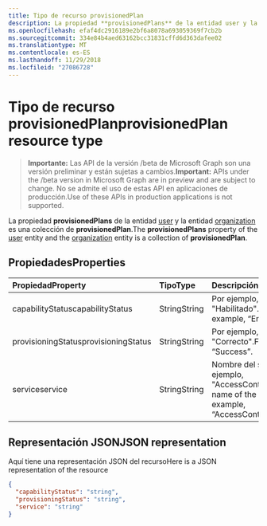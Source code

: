 ```yaml
---
title: Tipo de recurso provisionedPlan
description: La propiedad **provisionedPlans** de la entidad user y la entidad organization es una colección de **provisionedPlan**.
ms.openlocfilehash: efaf4dc2916189e2bf6a8078a693059369f7cb2b
ms.sourcegitcommit: 334e84b4aed63162bcc31831cffd6d363dafee02
ms.translationtype: MT
ms.contentlocale: es-ES
ms.lasthandoff: 11/29/2018
ms.locfileid: "27086728"
---
```

# <a name="provisionedplan-resource-type"></a><span data-ttu-id="5ebad-103">Tipo de recurso provisionedPlan</span><span class="sxs-lookup"><span data-stu-id="5ebad-103">provisionedPlan resource type</span></span>

> <span data-ttu-id="5ebad-104">**Importante:** Las API de la versión /beta de Microsoft Graph son una versión preliminar y están sujetas a cambios.</span><span class="sxs-lookup"><span data-stu-id="5ebad-104">**Important:** APIs under the /beta version in Microsoft Graph are in preview and are subject to change.</span></span> <span data-ttu-id="5ebad-105">No se admite el uso de estas API en aplicaciones de producción.</span><span class="sxs-lookup"><span data-stu-id="5ebad-105">Use of these APIs in production applications is not supported.</span></span>

<span data-ttu-id="5ebad-106">La propiedad **provisionedPlans** de la entidad [user](user.md) y la entidad [organization](organization.md) es una colección de **provisionedPlan**.</span><span class="sxs-lookup"><span data-stu-id="5ebad-106">The **provisionedPlans** property of the [user](user.md) entity and the [organization](organization.md) entity is a collection of **provisionedPlan**.</span></span>


## <a name="properties"></a><span data-ttu-id="5ebad-107">Propiedades</span><span class="sxs-lookup"><span data-stu-id="5ebad-107">Properties</span></span>
| <span data-ttu-id="5ebad-108">Propiedad</span><span class="sxs-lookup"><span data-stu-id="5ebad-108">Property</span></span>     | <span data-ttu-id="5ebad-109">Tipo</span><span class="sxs-lookup"><span data-stu-id="5ebad-109">Type</span></span>   |<span data-ttu-id="5ebad-110">Descripción</span><span class="sxs-lookup"><span data-stu-id="5ebad-110">Description</span></span>|
|:---------------|:--------|:----------|
|<span data-ttu-id="5ebad-111">capabilityStatus</span><span class="sxs-lookup"><span data-stu-id="5ebad-111">capabilityStatus</span></span>|<span data-ttu-id="5ebad-112">String</span><span class="sxs-lookup"><span data-stu-id="5ebad-112">String</span></span>|<span data-ttu-id="5ebad-113">Por ejemplo, "Habilitado".</span><span class="sxs-lookup"><span data-stu-id="5ebad-113">For example, “Enabled”.</span></span>|
|<span data-ttu-id="5ebad-114">provisioningStatus</span><span class="sxs-lookup"><span data-stu-id="5ebad-114">provisioningStatus</span></span>|<span data-ttu-id="5ebad-115">String</span><span class="sxs-lookup"><span data-stu-id="5ebad-115">String</span></span>|<span data-ttu-id="5ebad-116">Por ejemplo, "Correcto".</span><span class="sxs-lookup"><span data-stu-id="5ebad-116">For example, “Success”.</span></span>|
|<span data-ttu-id="5ebad-117">service</span><span class="sxs-lookup"><span data-stu-id="5ebad-117">service</span></span>|<span data-ttu-id="5ebad-118">String</span><span class="sxs-lookup"><span data-stu-id="5ebad-118">String</span></span>|<span data-ttu-id="5ebad-119">Nombre del servicio; por ejemplo, "AccessControlS2S".</span><span class="sxs-lookup"><span data-stu-id="5ebad-119">The name of the service; for example, “AccessControlS2S”</span></span>|

## <a name="json-representation"></a><span data-ttu-id="5ebad-120">Representación JSON</span><span class="sxs-lookup"><span data-stu-id="5ebad-120">JSON representation</span></span>

<span data-ttu-id="5ebad-121">Aquí tiene una representación JSON del recurso</span><span class="sxs-lookup"><span data-stu-id="5ebad-121">Here is a JSON representation of the resource</span></span>

<!-- {
  "blockType": "resource",
  "optionalProperties": [

  ],
  "@odata.type": "microsoft.graph.provisionedplan"
}-->

```json
{
  "capabilityStatus": "string",
  "provisioningStatus": "string",
  "service": "string"
}

```

<!-- uuid: 8fcb5dbc-d5aa-4681-8e31-b001d5168d79
2015-10-25 14:57:30 UTC -->
<!-- {
  "type": "#page.annotation",
  "description": "provisionedPlan resource",
  "keywords": "",
  "section": "documentation",
  "tocPath": ""
}-->
